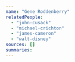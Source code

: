 ```yaml
---
name: "Gene Roddenberry"
relatedPeople:
  - "john-cusack"
  - "michael-crichton"
  - "james-cameron"
  - "walt-disney"
sources: []
summaries:
---
```


